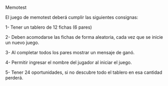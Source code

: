 Memotest

El juego de memotest deberá cumplir las siguientes consignas:

1- Tener un tablero de 12 fichas (6 pares)

2- Deben acomodarse las fichas de forma aleatoria, cada vez que se inicie un nuevo juego.

3- Al completar todos los pares mostrar un mensaje de ganó. 

4- Permitir ingresar el nombre del jugador al iniciar el juego.

5- Tener 24 oportunidades, si no descubre todo el tablero en esa cantidad perderá.

